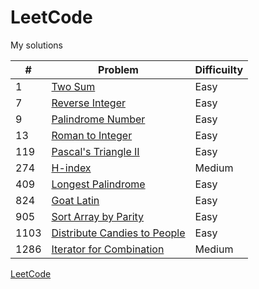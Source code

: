 # LeetCode
My solutions

| # | Problem | Difficuilty |
| --------------- | --------------- | --------------- |
| 1 | [Two Sum](https://github.com/LayanCS/LeetCode/blob/master/Algorithms/Two-Sums.py) | Easy |
| 7 | [Reverse Integer](https://github.com/LayanCS/LeetCode/blob/master/Algorithms/Reverse_Integer.py) | Easy |
| 9 | [Palindrome Number](https://github.com/LayanCS/LeetCode/blob/master/Algorithms/Palindrome-Number.py)| Easy |
| 13 | [Roman to Integer](https://github.com/LayanCS/LeetCode/blob/master/Algorithms/roman-to-integer.py) | Easy |
| 119 | [Pascal's Triangle II](https://github.com/LayanCS/LeetCode/blob/master/Algorithms/Pascals-Triangle-II.py) | Easy |
| 274 | [H-index](https://github.com/LayanCS/LeetCode/blob/master/Algorithms/h-index.py) | Medium |
| 409 | [Longest Palindrome](https://github.com/LayanCS/LeetCode/blob/master/Algorithms/Longest-Palindrome.py) | Easy |
| 824 | [Goat Latin](https://github.com/LayanCS/LeetCode/blob/master/Algorithms/Goat-Latin.py) | Easy |
| 905 | [Sort Array by Parity]() | Easy |
| 1103 | [Distribute Candies to People]() | Easy |
| 1286 |[Iterator for Combination](https://github.com/LayanCS/LeetCode/blob/master/Algorithms/Iterator-for-Combination.py) | Medium |


[LeetCode](https://leetcode.com/)
